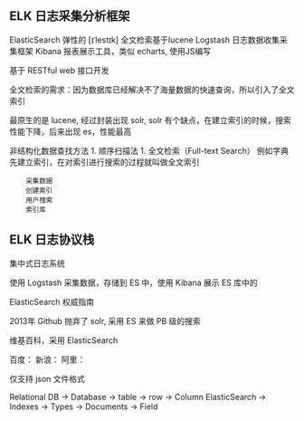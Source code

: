 
## ELK 日志采集分析框架

ElasticSearch   弹性的 [ɪˈlestɪk]       全文检索基于lucene
Logstash        日志数据收集采集框架
Kibana          报表展示工具，类似 echarts, 使用JS编写




基于 RESTful web 接口开发

全文检索的需求：因为数据库已经解决不了海量数据的快速查询，所以引入了全文索引

最原生的是 lucene, 经过封装出现 solr, solr 有个缺点，在建立索引的时候，搜索性能下降，后来出现 es，性能最高


非结构化数据查找方法
    1. 顺序扫描法
    1. 全文检索（Full-text Search）
        例如字典
        先建立索引，在对索引进行搜索的过程就叫做全文索引

        采集数据 
        创建索引
        用户搜索
        索引库


## ELK 日志协议栈

集中式日志系统

使用 Logstash 采集数据，存储到 ES 中，使用 Kibana 展示 ES 库中的

ElasticSearch 权威指南

2013年 Github 抛弃了 solr, 采用 ES 来做 PB 级的搜索

维基百科，采用 ElasticSearch

百度：
新浪：
阿里：

仅支持 json 文件格式


Relational DB   ->    Database  ->   table  ->  row       -> Column 
ElasticSearch   ->    Indexes   ->   Types  ->  Documents -> Field
